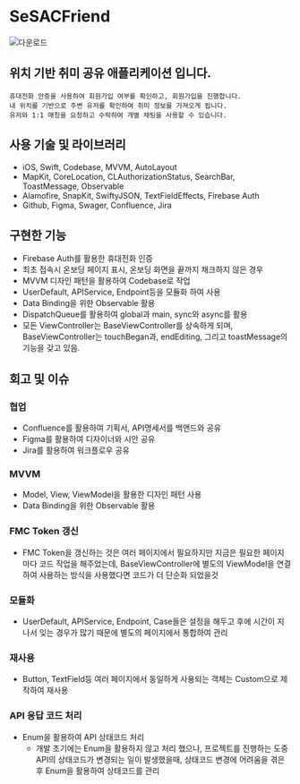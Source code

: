 # SeSACFriend
![다운로드](https://user-images.githubusercontent.com/83900106/162383291-2447bf05-cfe6-43e3-a2a8-507b8ef93993.jpeg)
## 위치 기반 취미 공유 애플리케이션 입니다. 
    휴대전화 안증을 사용하여 회원가입 여부를 확인하고, 회원가입을 진행합니다.
    내 위치를 기반으로 주변 유저를 확인하여 취미 정보를 가져오게 됩니다.
    유저와 1:1 매칭을 요청하고 수락하여 개별 채팅을 사용할 수 있습니다.
    
## 사용 기술 및 라이브러리
  * iOS, Swift, Codebase, MVVM, AutoLayout
  * MapKit, CoreLocation, CLAuthorizationStatus, SearchBar, ToastMessage, Observable
  * Alamofire, SnapKit, SwiftyJSON, TextFieldEffects, Firebase Auth
  * Github, Figma, Swager, Confluence, Jira

## 구현한 기능
  * Firebase Auth를 활용한 휴대전화 인증
  * 최초 접속시 온보딩 페이지 표시, 온보딩 화면을 끝까지 채크하지 않은 경우 
  * MVVM 디자인 패턴을 활용하여 Codebase로 작업
  * UserDefault, APIService, Endpoint등을 모듈화 하여 사용
  * Data Binding을 위한 Observable 활용
  * DispatchQueue를 활용하여 global과 main, sync와 async를 활용
  * 모든 ViewController는 BaseViewController를 상속하게 되며, BaseViewController는 touchBegan과, endEditing, 그리고 toastMessage의 기능을 갖고 있음.

## 회고 및 이슈
### 협업
  * Confluence를 활용하여 기획서, API명세서를 백앤드와 공유
  * Figma를 활용하여 디자이너와 시안 공유
  * Jira를 활용하여 워크플로우 공유

### MVVM
  * Model, View, ViewModel을 활용한 디자인 패턴 사용
  * Data Binding을 위한 Observable 활용

### FMC Token 갱신
  * FMC Token을 갱신하는 것은 여러 페이지에서 필요하지만 지금은 필요한 페이지마다 코드 작업을 해주었는데, BaseViewController에 별도의 ViewModel을 연결하여 사용하는 방식을 사용했다면 코드가 더 단순화 되었을것

### 모듈화
  * UserDefault, APIService, Endpoint, Case들은 설정을 해두고 후에 시간이 지나서 잊는 경우가 많기 때문에 별도의 페이지에서 통합하여 관리

### 재사용
  * Button, TextField등 여러 페이지에서 동일하게 사용되는 객체는 Custom으로 제작하여 재사용

### API 응답 코드 처리
  * Enum을 활용하여 API 상태코드 처리
    * 개발 초기에는 Enum을 활용하지 않고 처리 했으나, 프로젝트를 진행하는 도중 API의 상태코드가 변경되는 일이 발생했을때, 상태코드 변경에 어려움을 겪은 후 Enum을 활용하여 상태코드를 관리
